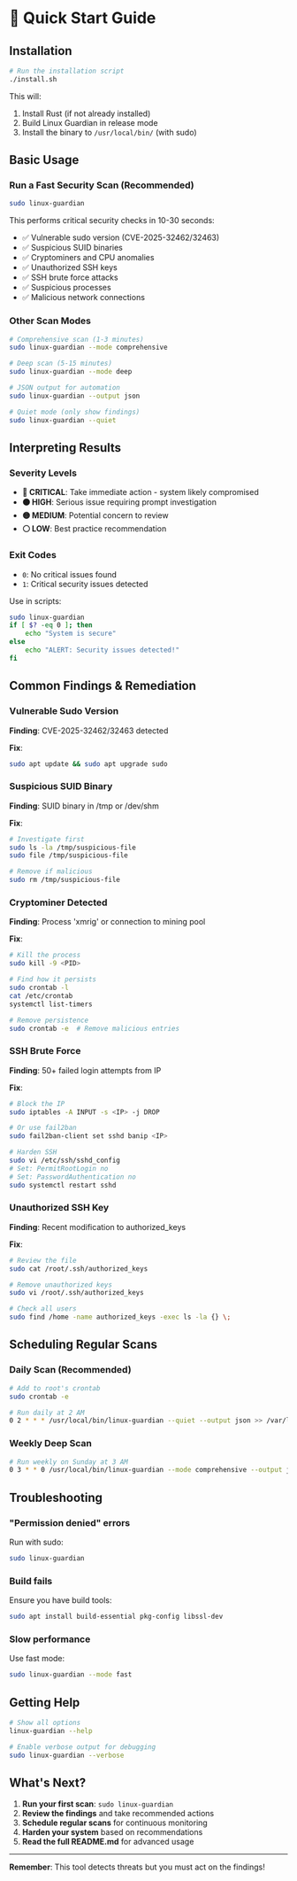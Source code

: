 # 🚀 Quick Start Guide

## Installation

```bash
# Run the installation script
./install.sh
```

This will:
1. Install Rust (if not already installed)
2. Build Linux Guardian in release mode
3. Install the binary to `/usr/local/bin/` (with sudo)

## Basic Usage

### Run a Fast Security Scan (Recommended)

```bash
sudo linux-guardian
```

This performs critical security checks in 10-30 seconds:
- ✅ Vulnerable sudo version (CVE-2025-32462/32463)
- ✅ Suspicious SUID binaries
- ✅ Cryptominers and CPU anomalies
- ✅ Unauthorized SSH keys
- ✅ SSH brute force attacks
- ✅ Suspicious processes
- ✅ Malicious network connections

### Other Scan Modes

```bash
# Comprehensive scan (1-3 minutes)
sudo linux-guardian --mode comprehensive

# Deep scan (5-15 minutes)
sudo linux-guardian --mode deep

# JSON output for automation
sudo linux-guardian --output json

# Quiet mode (only show findings)
sudo linux-guardian --quiet
```

## Interpreting Results

### Severity Levels

- **🔴 CRITICAL**: Take immediate action - system likely compromised
- **🟠 HIGH**: Serious issue requiring prompt investigation
- **🟡 MEDIUM**: Potential concern to review
- **⚪ LOW**: Best practice recommendation

### Exit Codes

- `0`: No critical issues found
- `1`: Critical security issues detected

Use in scripts:
```bash
sudo linux-guardian
if [ $? -eq 0 ]; then
    echo "System is secure"
else
    echo "ALERT: Security issues detected!"
fi
```

## Common Findings & Remediation

### Vulnerable Sudo Version

**Finding**: CVE-2025-32462/32463 detected

**Fix**:
```bash
sudo apt update && sudo apt upgrade sudo
```

### Suspicious SUID Binary

**Finding**: SUID binary in /tmp or /dev/shm

**Fix**:
```bash
# Investigate first
sudo ls -la /tmp/suspicious-file
sudo file /tmp/suspicious-file

# Remove if malicious
sudo rm /tmp/suspicious-file
```

### Cryptominer Detected

**Finding**: Process 'xmrig' or connection to mining pool

**Fix**:
```bash
# Kill the process
sudo kill -9 <PID>

# Find how it persists
sudo crontab -l
cat /etc/crontab
systemctl list-timers

# Remove persistence
sudo crontab -e  # Remove malicious entries
```

### SSH Brute Force

**Finding**: 50+ failed login attempts from IP

**Fix**:
```bash
# Block the IP
sudo iptables -A INPUT -s <IP> -j DROP

# Or use fail2ban
sudo fail2ban-client set sshd banip <IP>

# Harden SSH
sudo vi /etc/ssh/sshd_config
# Set: PermitRootLogin no
# Set: PasswordAuthentication no
sudo systemctl restart sshd
```

### Unauthorized SSH Key

**Finding**: Recent modification to authorized_keys

**Fix**:
```bash
# Review the file
sudo cat /root/.ssh/authorized_keys

# Remove unauthorized keys
sudo vi /root/.ssh/authorized_keys

# Check all users
sudo find /home -name authorized_keys -exec ls -la {} \;
```

## Scheduling Regular Scans

### Daily Scan (Recommended)

```bash
# Add to root's crontab
sudo crontab -e

# Run daily at 2 AM
0 2 * * * /usr/local/bin/linux-guardian --quiet --output json >> /var/log/linux-guardian.log 2>&1
```

### Weekly Deep Scan

```bash
# Run weekly on Sunday at 3 AM
0 3 * * 0 /usr/local/bin/linux-guardian --mode comprehensive --output json >> /var/log/linux-guardian-weekly.log 2>&1
```

## Troubleshooting

### "Permission denied" errors

Run with sudo:
```bash
sudo linux-guardian
```

### Build fails

Ensure you have build tools:
```bash
sudo apt install build-essential pkg-config libssl-dev
```

### Slow performance

Use fast mode:
```bash
sudo linux-guardian --mode fast
```

## Getting Help

```bash
# Show all options
linux-guardian --help

# Enable verbose output for debugging
sudo linux-guardian --verbose
```

## What's Next?

1. **Run your first scan**: `sudo linux-guardian`
2. **Review the findings** and take recommended actions
3. **Schedule regular scans** for continuous monitoring
4. **Harden your system** based on recommendations
5. **Read the full README.md** for advanced usage

---

**Remember**: This tool detects threats but you must act on the findings!
